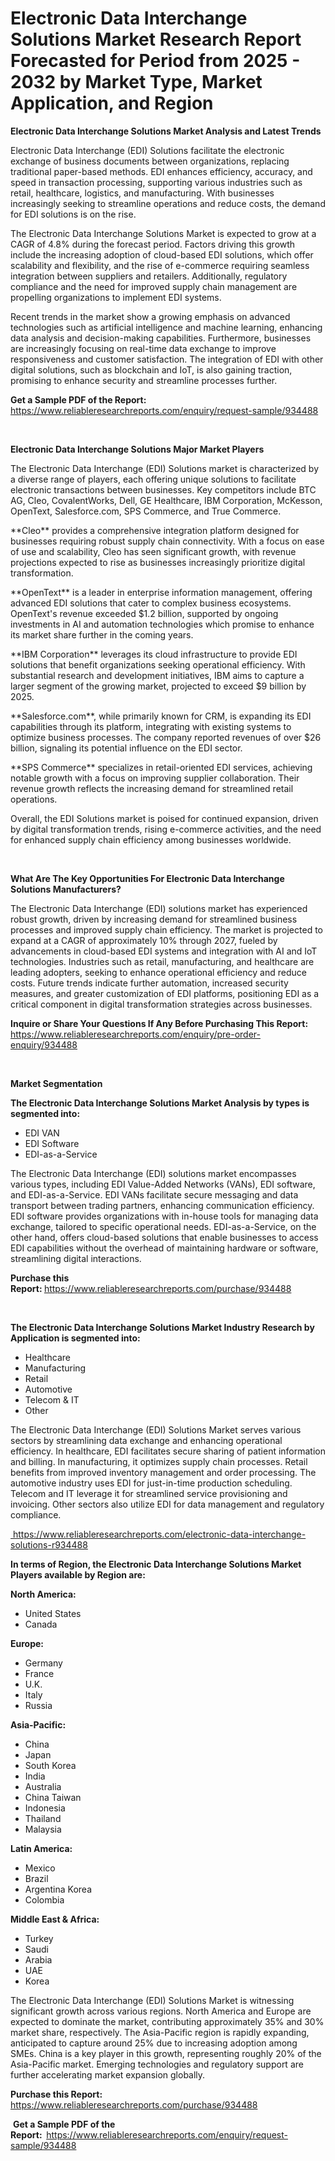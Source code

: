<p><h1>Electronic Data Interchange Solutions Market Research Report Forecasted for Period from 2025 -  2032 by Market Type, Market Application, and Region</h1></p><p><strong>Electronic Data Interchange Solutions Market Analysis and Latest Trends</strong></p>
<p><p>Electronic Data Interchange (EDI) Solutions facilitate the electronic exchange of business documents between organizations, replacing traditional paper-based methods. EDI enhances efficiency, accuracy, and speed in transaction processing, supporting various industries such as retail, healthcare, logistics, and manufacturing. With businesses increasingly seeking to streamline operations and reduce costs, the demand for EDI solutions is on the rise.</p><p>The Electronic Data Interchange Solutions Market is expected to grow at a CAGR of 4.8% during the forecast period. Factors driving this growth include the increasing adoption of cloud-based EDI solutions, which offer scalability and flexibility, and the rise of e-commerce requiring seamless integration between suppliers and retailers. Additionally, regulatory compliance and the need for improved supply chain management are propelling organizations to implement EDI systems.</p><p>Recent trends in the market show a growing emphasis on advanced technologies such as artificial intelligence and machine learning, enhancing data analysis and decision-making capabilities. Furthermore, businesses are increasingly focusing on real-time data exchange to improve responsiveness and customer satisfaction. The integration of EDI with other digital solutions, such as blockchain and IoT, is also gaining traction, promising to enhance security and streamline processes further.</p></p>
<p><strong>Get a Sample PDF of the Report:&nbsp;</strong> <a href="https://www.reliableresearchreports.com/enquiry/request-sample/934488?utm_campaign=3512&utm_medium=2&utm_source=Github&utm_content=ia&utm_term=18042025&utm_id=electronic-data-interchange-solutions">https://www.reliableresearchreports.com/enquiry/request-sample/934488</a></p>
<p>&nbsp;</p>
<p><strong>Electronic Data Interchange Solutions Major Market Players</strong></p>
<p><p>The Electronic Data Interchange (EDI) Solutions market is characterized by a diverse range of players, each offering unique solutions to facilitate electronic transactions between businesses. Key competitors include BTC AG, Cleo, CovalentWorks, Dell, GE Healthcare, IBM Corporation, McKesson, OpenText, Salesforce.com, SPS Commerce, and True Commerce. </p><p>**Cleo** provides a comprehensive integration platform designed for businesses requiring robust supply chain connectivity. With a focus on ease of use and scalability, Cleo has seen significant growth, with revenue projections expected to rise as businesses increasingly prioritize digital transformation.</p><p>**OpenText** is a leader in enterprise information management, offering advanced EDI solutions that cater to complex business ecosystems. OpenText's revenue exceeded $1.2 billion, supported by ongoing investments in AI and automation technologies which promise to enhance its market share further in the coming years.</p><p>**IBM Corporation** leverages its cloud infrastructure to provide EDI solutions that benefit organizations seeking operational efficiency. With substantial research and development initiatives, IBM aims to capture a larger segment of the growing market, projected to exceed $9 billion by 2025.</p><p>**Salesforce.com**, while primarily known for CRM, is expanding its EDI capabilities through its platform, integrating with existing systems to optimize business processes. The company reported revenues of over $26 billion, signaling its potential influence on the EDI sector.</p><p>**SPS Commerce** specializes in retail-oriented EDI services, achieving notable growth with a focus on improving supplier collaboration. Their revenue growth reflects the increasing demand for streamlined retail operations.</p><p>Overall, the EDI Solutions market is poised for continued expansion, driven by digital transformation trends, rising e-commerce activities, and the need for enhanced supply chain efficiency among businesses worldwide.</p></p>
<p>&nbsp;</p>
<p><strong>What Are The Key Opportunities For Electronic Data Interchange Solutions Manufacturers?</strong></p>
<p><p>The Electronic Data Interchange (EDI) solutions market has experienced robust growth, driven by increasing demand for streamlined business processes and improved supply chain efficiency. The market is projected to expand at a CAGR of approximately 10% through 2027, fueled by advancements in cloud-based EDI systems and integration with AI and IoT technologies. Industries such as retail, manufacturing, and healthcare are leading adopters, seeking to enhance operational efficiency and reduce costs. Future trends indicate further automation, increased security measures, and greater customization of EDI platforms, positioning EDI as a critical component in digital transformation strategies across businesses.</p></p>
<p><strong>Inquire or Share Your Questions If Any Before Purchasing This Report:</strong> <a href="https://www.reliableresearchreports.com/enquiry/pre-order-enquiry/934488?utm_campaign=3512&utm_medium=2&utm_source=Github&utm_content=ia&utm_term=18042025&utm_id=electronic-data-interchange-solutions">https://www.reliableresearchreports.com/enquiry/pre-order-enquiry/934488</a></p>
<p>&nbsp;</p>
<p><strong>Market Segmentation</strong></p>
<p><strong>The Electronic Data Interchange Solutions Market Analysis by types is segmented into:</strong></p>
<p><ul><li>EDI VAN</li><li>EDI Software</li><li>EDI-as-a-Service</li></ul></p>
<p><p>The Electronic Data Interchange (EDI) solutions market encompasses various types, including EDI Value-Added Networks (VANs), EDI software, and EDI-as-a-Service. EDI VANs facilitate secure messaging and data transport between trading partners, enhancing communication efficiency. EDI software provides organizations with in-house tools for managing data exchange, tailored to specific operational needs. EDI-as-a-Service, on the other hand, offers cloud-based solutions that enable businesses to access EDI capabilities without the overhead of maintaining hardware or software, streamlining digital interactions.</p></p>
<p><strong>Purchase this Report:&nbsp;</strong><a href="https://www.reliableresearchreports.com/purchase/934488?utm_campaign=3512&utm_medium=2&utm_source=Github&utm_content=ia&utm_term=18042025&utm_id=electronic-data-interchange-solutions">https://www.reliableresearchreports.com/purchase/934488</a></p>
<p>&nbsp;</p>
<p><strong>The Electronic Data Interchange Solutions Market Industry Research by Application is segmented into:</strong></p>
<p><ul><li>Healthcare</li><li>Manufacturing</li><li>Retail</li><li>Automotive</li><li>Telecom & IT</li><li>Other</li></ul></p>
<p><p>The Electronic Data Interchange (EDI) Solutions Market serves various sectors by streamlining data exchange and enhancing operational efficiency. In healthcare, EDI facilitates secure sharing of patient information and billing. In manufacturing, it optimizes supply chain processes. Retail benefits from improved inventory management and order processing. The automotive industry uses EDI for just-in-time production scheduling. Telecom and IT leverage it for streamlined service provisioning and invoicing. Other sectors also utilize EDI for data management and regulatory compliance.</p></p>
<p><a href="https://www.reliableresearchreports.com/electronic-data-interchange-solutions-r934488?utm_campaign=3512&utm_medium=2&utm_source=Github&utm_content=ia&utm_term=18042025&utm_id=electronic-data-interchange-solutions">&nbsp;https://www.reliableresearchreports.com/electronic-data-interchange-solutions-r934488</a></p>
<p><strong>In terms of Region, the Electronic Data Interchange Solutions Market Players available by Region are:</strong></p>
<p>
    <p> <strong> North America: </strong>
        <ul>
            <li>United States</li>
            <li>Canada</li>
        </ul>
        </p> 
    <p> <strong> Europe: </strong>
        <ul>
            <li>Germany</li>
            <li>France</li>
            <li>U.K.</li>
            <li>Italy</li>
            <li>Russia</li>
        </ul>
        </p> 
    <p> <strong> Asia-Pacific: </strong>
        <ul>
            <li>China</li>
            <li>Japan</li>
            <li>South Korea</li>
            <li>India</li>
            <li>Australia</li>
            <li>China Taiwan</li>
            <li>Indonesia</li>
            <li>Thailand</li>
            <li>Malaysia</li>
        </ul>
        </p> 
    <p> <strong> Latin America: </strong>
        <ul>
            <li>Mexico</li>
            <li>Brazil</li>
            <li>Argentina Korea</li>
            <li>Colombia</li>
        </ul>
        </p> 
    <p> <strong> Middle East & Africa: </strong>
        <ul>
            <li>Turkey</li>
            <li>Saudi</li>
            <li>Arabia</li>
            <li>UAE</li>
            <li>Korea</li>
        </ul>
    </p>
    </p>
<p><p>The Electronic Data Interchange (EDI) Solutions Market is witnessing significant growth across various regions. North America and Europe are expected to dominate the market, contributing approximately 35% and 30% market share, respectively. The Asia-Pacific region is rapidly expanding, anticipated to capture around 25% due to increasing adoption among SMEs. China is a key player in this growth, representing roughly 20% of the Asia-Pacific market. Emerging technologies and regulatory support are further accelerating market expansion globally.</p></p>
<p><strong>Purchase this Report: </strong><a href="https://www.reliableresearchreports.com/purchase/934488?utm_campaign=3512&utm_medium=2&utm_source=Github&utm_content=ia&utm_term=18042025&utm_id=electronic-data-interchange-solutions">https://www.reliableresearchreports.com/purchase/934488</a></p>
<p>&nbsp;<strong>Get a Sample PDF of the Report:&nbsp;&nbsp;</strong><a href="https://www.reliableresearchreports.com/enquiry/request-sample/934488?utm_campaign=3512&utm_medium=2&utm_source=Github&utm_content=ia&utm_term=18042025&utm_id=electronic-data-interchange-solutions">https://www.reliableresearchreports.com/enquiry/request-sample/934488</a></p>
<p><strong></strong></p>
<p><p></p><p></p><p></p></p>
